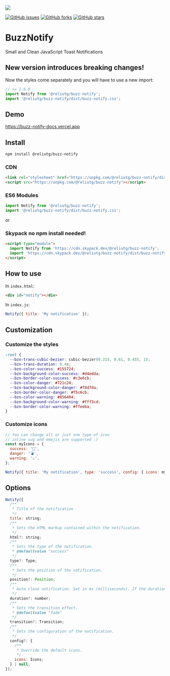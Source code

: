 [![](https://data.jsdelivr.com/v1/package/npm/@reliutg/buzz-notify/badge)](https://www.jsdelivr.com/package/npm/@reliutg/buzz-notify)

[![GitHub issues](https://img.shields.io/github/issues/eliutgon/buzz-notify)](https://github.com/eliutgon/buzz-notify/issues) [![GitHub forks](https://img.shields.io/github/forks/eliutgon/buzz-notify)](https://github.com/eliutgon/buzz-notify/network) [![GitHub stars](https://img.shields.io/github/stars/eliutgon/buzz-notify)](https://github.com/eliutgon/buzz-notify/stargazers)

# BuzzNotify

Small and Clean JavaScript Toast Notifications

## New version introduces breaking changes!

Now the styles come separately and you will have to use a new import:

```js
// >= 1.6.0
import Notify from '@reliutg/buzz-notify';
import '@reliutg/buzz-notify/dist/buzz-notify.css';
```

## Demo

https://buzz-notify-docs.vercel.app

## Install

```bash
npm install @reliutg/buzz-notify
```

### CDN

```html
<link rel="stylesheet" href="https://unpkg.com/@reliutg/buzz-notify/dist/buzz-notify.css" />
<script src="https://unpkg.com/@reliutg/buzz-notify"></script>
```

### ES6 Modules

```js
import Notify from '@reliutg/buzz-notify';
import '@reliutg/buzz-notify/dist/buzz-notify.css';
```

or

### Skypack no npm install needed!

```html
<script type="module">
  import Notify from 'https://cdn.skypack.dev/@reliutg/buzz-notify';
  import 'https://cdn.skypack.dev/@reliutg/buzz-notify/dist/buzz-notify.css';
</script>
```

## How to use

In `index.html`:

```html
<div id="notify"></div>
```

In `index.js`:

```javascript
Notify({ title: 'My notification' });
```

## Customization

### Customize the styles

```css
:root {
  --bzn-trans-cubic-bezier: cubic-bezier(0.215, 0.61, 0.455, 1);
  --bzn-trans-duration: 0.4s;
  --bzn-color-success: #155724;
  --bzn-background-color-success: #d4edda;
  --bzn-border-color-success: #c3e6cb;
  --bzn-color-danger: #721c24;
  --bzn-background-color-danger: #f8d7da;
  --bzn-border-color-danger: #f5c6cb;
  --bzn-color-warning: #856404;
  --bzn-background-color-warning: #fff3cd;
  --bzn-border-color-warning: #ffeeba;
}
```

### Customize icons

```js
// You can change all or just one type of icon
// inline svg and emojis are supported :)
const myIcons = {
  success: '🎉',
  danger: '💣',
  warning: '⚠️',
};

Notify({ title: 'My notification', type: 'success', config: { icons: myIcons } });
```

## Options

```javascript
Notify({
  /**
   * Title of the notification
   */
  title: string;
  /**
   * Sets the HTML markup contained within the notification.
   */
  html?: string;
  /**
   * Sets the type of the notification.
   * @defaultvalue "success"
   */
  type?: Type;
  /**
   * Sets the position of the notification.
   */
  position?: Position;
  /**
   * Auto close notification. Set in ms (milliseconds). If the duration is a negative number, the notification will not be removed.
   */
  duration?: number;
  /**
   * Sets the transition effect.
   * @defaultvalue "fade"
   */
  transition?: Transition;
  /**
   * Sets the configuration of the notification.
   */
  config?: {
    /**
     * Override the default icons.
     */
    icons: Icons;
  } | null;
});
```
